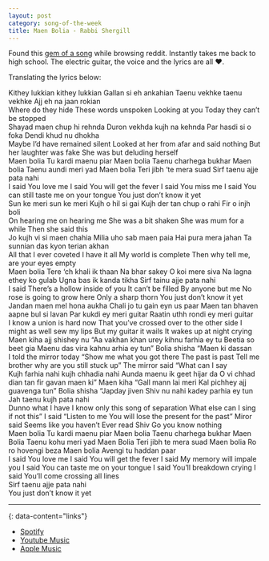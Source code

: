 ```yaml
---
layout: post
category: song-of-the-week
title: Maen Bolia - Rabbi Shergill
---
```


Found this [gem of a song](https://www.youtube.com/watch?v=C5thFiWF5TE) while browsing reddit. Instantly takes me back to high school.
The electric guitar, the voice and the lyrics are all ❤️. 

Translating the lyrics below:

<div class="lyric">
Kithey lukkian kithey lukkian
Gallan si eh ankahian
Taenu vekhke taenu vekhke
Ajj eh na jaan rokian
</div>

<div class="translation">
Where do they hide
These words unspoken  
Looking at you
Today they can’t be stopped  
</div>

<div class="lyric">
Shayad maen chup hi rehnda
Duron vekhda kujh na kehnda
Par hasdi si o foka
Dendi khud nu dhokha
</div>

<div class="translation">
Maybe I’d have remained silent
Looked at her from afar and said nothing
But her laughter was fake
She was but deluding herself
</div>

<div class="lyric">
Maen bolia Tu kardi maenu piar
Maen bolia Taenu charhega bukhar
Maen bolia Taenu aundi meri yad
Maen bolia Teri jibh ‘te mera suad
Sirf taenu ajje pata nahi
</div>

<div class="translation">
I said You love me
I said You will get the fever
I said You miss me
I said You can still taste me on your tongue
You just don’t know it yet
</div>

<div class="lyric">
Sun ke meri sun ke meri
Kujh o hil si gai
Kujh der tan chup o rahi
Fir o injh boli
</div>

<div class="translation">
On hearing me on hearing me
She was a bit shaken
She was mum for a while
Then she said this
</div>

<div class="lyric">
Jo kujh vi si maen chahia
Milia uho sab maen paia
Hai pura mera jahan
Ta sunnian das kyon terian akhan
</div>

<div class="translation">
All that I ever coveted
I have it all
My world is complete
Then why tell me, are your eyes empty
</div>

<div class="lyric">
Maen bolia Tere ‘ch khali ik thaan
Na bhar sakey
O koi mere siva
Na lagna ethey ko gulab
Ugna bas ik kanda tikha
Sirf tainu ajje pata nahi
</div>

<div class="translation">
I said There’s a hollow inside of you
It can’t be filled
By anyone but me
No rose is going to grow here
Only a sharp thorn
You just don’t know it yet
</div>


<div class="lyric">
Jandan maen mel hona aukha
Chali jo tu gain eyn us paar
Maen tan bhaven aapne bul si lavan
Par kukdi ey meri guitar
Raatin uthh rondi ey meri guitar
</div>

<div class="translation">
I know a union is hard now
That you’ve crossed over to the other side
I might as well sew my lips
But my guitar it wails
It wakes up at night crying
</div>

<div class="lyric">
Maen kiha ajj shishey nu
“Aa vakhan khan urey kihnu farhia ey tu
Beetia so beet gia
Maenu das vira kahnu arhia ey tun”
Bolia shisha “Maen ki dassan
</div>

<div class="translation">
I told the mirror today
“Show me what you got there
The past is past
Tell me brother why are you still stuck up”
The mirror said “What can I say
</div>

<div class="lyric">
Kujh farhia nahi kujh chhadia nahi
Aunda maenu ik geet hijar da
O vi chhad dian tan fir gavan maen ki”
Maen kiha “Gall mann lai meri
Kal pichhey ajj guavenga tun”
Bolia shisha “Japday jiven
Shiv nu nahi kadey parhia ey tun
Jah taenu kujh pata nahi
</div>

<div class="translation">
Dunno what I have
I know only this song of separation
What else can I sing if not this”
I said “Listen to me
You will lose the present for the past”
Miror said Seems like you haven’t
Ever read Shiv
Go you know nothing
</div>

<div class="lyric">
Maen bolia Tu kardi maenu piar
Maen bolia Taenu charhega bukhar
Maen Bolia Taenu kohu meri yad
Maen Bolia Teri jibh te mera suad
Maen bolia Ro ro hovengi beza
Maen bolia Avengi tu haddan paar
</div>

<div class="translation">
I said You love me
I said You will get the fever
I said My memory will impale you
I said You can taste me on your tongue
I said You’ll breakdown crying
I said You’ll come crossing all lines
</div>

<div class="lyric">
Sirf taenu ajje pata nahi
</div>

<div class="translation">
You just don’t know it yet
</div>

___
{: data-content="links"}

- [Spotify](https://open.spotify.com/track/2hxehnHfvukCwis4UsLuNh?si=ba00512649684e1b)
- [Youtube Music](https://music.youtube.com/watch?v=4J9egfmUars&si=s52ecwu3ZRZsbtK7)
- [Apple Music](https://music.apple.com/in/album/avengi-ja-nahi/1617046629?i=1617046633)